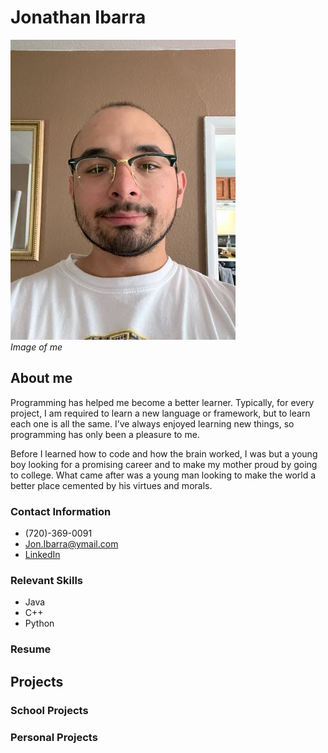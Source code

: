 # Jonathan Ibarra
![](Images/IMG_2769.jpg)  
*Image of me*  

## About me  
Programming has helped me become a better learner. Typically, for every project, I am required to learn a new language or framework, but to learn each one is all the same. I’ve always enjoyed learning new things, so programming has only been a pleasure to me.  

Before I learned how to code and how the brain worked, I was but a young boy looking for a promising career and to make my mother proud by going to college. What came after was a young man looking to make the world a better place cemented by his virtues and morals.  

### Contact Information 
* (720)-369-0091
* Jon.Ibarra@ymail.com
* [LinkedIn](https://www.linkedin.com/in/jonathan-ibarra-01/)

### Relevant Skills  
* Java
* C++
* Python
### Resume

## Projects

### School Projects

### Personal Projects

